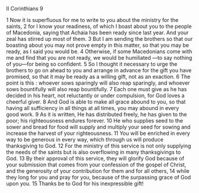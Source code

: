 II Corinthians 9

1	Now it is superfluous for me to write to you about the ministry for the saints,
2	for I know your readiness, of which I boast about you to the people of Macedonia, saying that Achaia has been ready since last year. And your zeal has stirred up most of them.
3	But I am sending the brothers so that our boasting about you may not prove empty in this matter, so that you may be ready, as I said you would be.
4	Otherwise, if some Macedonians come with me and find that you are not ready, we would be humiliated —to say nothing of you—for being so confident.
5	So I thought it necessary to urge the brothers to go on ahead to you and arrange in advance for the gift you have promised, so that it may be ready as a willing gift, not as an exaction.
6	The point is this : whoever sows sparingly will also reap sparingly, and whoever sows bountifully will also reap bountifully.
7	Each one must give as he has decided in his heart, not reluctantly or under compulsion, for God loves a cheerful giver.
8	And God is able to make all grace abound to you, so that having all sufficiency in all things at all times, you may abound in every good work.
9	As it is written, He has distributed freely, he has given to the poor; his righteousness endures forever.
10	He who supplies seed to the sower and bread for food will supply and multiply your seed for sowing and increase the harvest of your righteousness.
11	You will be enriched in every way to be generous in every way, which through us will produce thanksgiving to God.
12	For the ministry of this service is not only supplying the needs of the saints but is also overflowing in many thanksgivings to God.
13	By their approval of this service, they will glorify God because of your submission that comes from your confession of the gospel of Christ, and the generosity of your contribution for them and for all others,
14	while they long for you and pray for you, because of the surpassing grace of God upon you.
15	Thanks be to God for his inexpressible gift!

